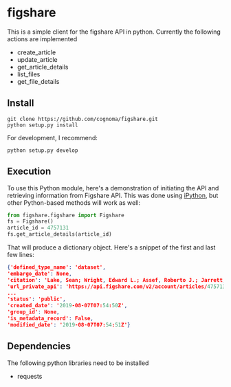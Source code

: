 # figshare

This is a simple client for the figshare API in python. Currently the
following actions are implemented

* create_article
* update_article
* get_article_details
* list_files
* get_file_details

## Install

```shell
git clone https://github.com/cognoma/figshare.git
python setup.py install
```

For development, I recommend:

```shell
python setup.py develop
```

## Execution

To use this Python module, here's a demonstration of initiating the API and
retrieving information from Figshare API. This was done using
[iPython](https://ipython.readthedocs.io/en/stable/), but
other Python-based methods will work as well:

```python
from figshare.figshare import Figshare
fs = Figshare()
article_id = 4757131
fs.get_article_details(article_id)
```

That will produce a dictionary object.  Here's a snippet of the first and last few lines:

```json
{'defined_type_name': 'dataset',
'embargo_date': None,
'citation': 'Lake, Sean; Wright, Edward L.; Assef, Roberto J.; Jarrett, Thomas H.; Petty, Sara; Stanford, Spencer A.; et al. (2019): Evolving Extragalactic Background and Luminosity Density. figshare. Dataset. https://doi.org/10.6084/m9.figshare.4757131.v1',
'url_private_api': 'https://api.figshare.com/v2/account/articles/4757131',
...
'status': 'public',
'created_date': '2019-08-07T07:54:50Z',
'group_id': None,
'is_metadata_record': False,
'modified_date': '2019-08-07T07:54:51Z'}
```

## Dependencies

The following python libraries need to be installed

* requests

